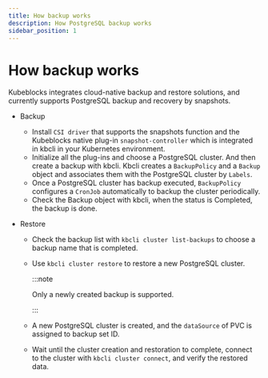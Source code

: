 ```yaml
---
title: How backup works
description: How PostgreSQL backup works
sidebar_position: 1
---
```


# How backup works
Kubeblocks integrates cloud-native backup and restore solutions, and currently supports PostgreSQL backup and recovery by snapshots.
- Backup 
  - Install `CSI driver` that supports the snapshots function and the Kubeblocks native plug-in `snapshot-controller` which is integrated in kbcli in your Kubernetes environment.
  - Initialize all the plug-ins and choose a PostgreSQL cluster. And then create a backup with kbcli. Kbcli creates a `BackupPolicy` and a `Backup` object and associates them with the PostgreSQL cluster by `Labels`.
  - Once a PostgreSQL cluster has backup executed, `BackupPolicy` configures a `CronJob` automatically to  backup the cluster periodically. 
  - Check the Backup object with kbcli, when the status is Completed, the backup is done.

- Restore
  - Check the backup list with `kbcli cluster list-backups` to choose a backup name that is completed.
  - Use `kbcli cluster restore` to restore a new PostgreSQL cluster. 
    
     :::note

     Only a newly created backup is supported. 

     :::
  - A new PostgreSQL cluster is created, and the `dataSource` of  PVC is assigned to backup set ID.
  - Wait until the cluster creation and restoration to complete, connect to the cluster with `kbcli cluster connect`, and verify the restored data.